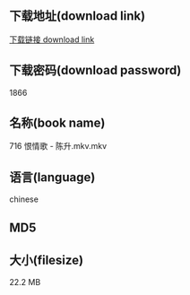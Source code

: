 ## 下载地址(download link)
[下载链接 download link](https://tutu365.netlify.app/?s=716+%E6%81%A8%E6%83%85%E6%AD%8C+-+%E9%99%88%E5%8D%87.mkv)

## 下载密码(download password)
1866

## 名称(book name)
716 恨情歌 - 陈升.mkv.mkv

## 语言(language)
chinese

## MD5


## 大小(filesize)
22.2 MB
